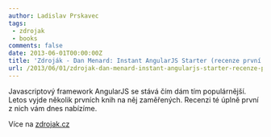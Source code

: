 ```yaml
---
author: Ladislav Prskavec
tags: 
 - zdrojak
 - books
comments: false
date: 2013-06-01T00:00:00Z
title: 'Zdroják - Dan Menard: Instant AngularJS Starter (recenze první knihy o AngularJS)'
url: /2013/06/01/zdrojak-dan-menard-instant-angularjs-starter-recenze-prvni-knihy-o-angularjs/
---
```


Javascriptový framework AngularJS se stává čím dám tím populárnější. Letos vyjde několik prvních knih na něj zaměřených. Recenzi té úplně první z nich vám dnes nabízíme.

Více na [zdrojak.cz](http://www.zdrojak.cz/clanky/menard-instant-angularjs-starter-recenze/)
